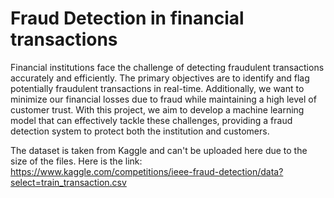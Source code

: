 # Fraud Detection in financial transactions

Financial institutions face the challenge of detecting fraudulent transactions accurately and efficiently. The primary objectives are to identify and flag potentially fraudulent transactions in real-time. Additionally, we want to minimize our financial losses due to fraud while maintaining a high level of customer trust. With this project, we aim to develop a machine learning model that can effectively tackle these challenges, providing a fraud detection system to protect both the institution and customers.

The dataset is taken from Kaggle and can't be uploaded here due to the size of the files. Here is the link: https://www.kaggle.com/competitions/ieee-fraud-detection/data?select=train_transaction.csv
